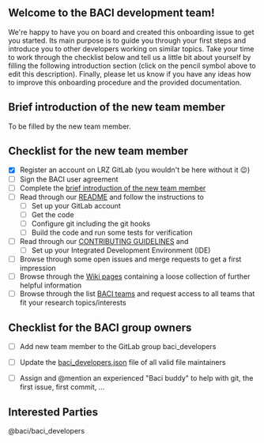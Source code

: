 <!---
Fill the Title field above with "Onboarding FirstName LastName".
-->

<!---
Note that anything between these delimiters is a comment that will not appear in the issue description once created. Click on the Preview tab to see what everything will look like when you submit.
-->

<!---
Assignee: Assign this issue to the new developer.
-->

<!---
Labels: Assign the "team" label.
-->

## Welcome to the BACI development team!

We're happy to have you on board and created this onboarding issue to get you started. Its main purpose is to guide you through your first steps and introduce you to other developers working on similar topics. Take your time to work through the checklist below and tell us a little bit about yourself by filling the following introduction section (click on the pencil symbol above to edit this description). Finally, please let us know if you have any ideas how to improve this onboarding procedure and the provided documentation.


## Brief introduction of the new team member
<!---
This is of course completely up to you. Feel free to share with us watever you like.
However, to give you some inspiration, here is a list of things that might be of interest for others:
Your name, affiliation, office location, background (field of study, prior experience with coding), field of research (fluid/solid/coupled problems) and favorite soccer club (just joking).
-->
To be filled by the new team member.


## Checklist for the new team member
<!---
Tick the box as soon as a task is completed (either by inserting an "x" in edit mode or clicking on it in view mode).
-->
- [x] Register an account on LRZ GitLab (you wouldn't be here without it :wink:)
- [ ] Sign the BACI user agreement
- [ ] Complete the [brief introduction of the new team member](#brief-introduction-of-the-new-team-member)
- [ ] Read through our [README](https://gitlab.lrz.de/baci/baci/blob/master/README.md) and follow the instructions to
   - [ ] Set up your GitLab account
   - [ ] Get the code
   - [ ] Configure git including the git hooks
   - [ ] Build the code and run some tests for verification
- [ ] Read through our [CONTRIBUTING GUIDELINES](https://gitlab.lrz.de/baci/baci/blob/master/CONTRIBUTING.md) and
  - [ ] Set up your Integrated Development Environment (IDE)
- [ ] Browse through some open issues and merge requests to get a first impression
- [ ] Browse through the [Wiki pages](https://gitlab.lrz.de/baci/baci/wikis/home) containing a loose collection of further helpful information
- [ ] Browse through the list [BACI teams](https://gitlab.lrz.de/baci) and request access to all teams that fit your research topics/interests  

## Checklist for the BACI group owners
<!---
Tick the box as soon as a task is completed (either by inserting an "x" in edit mode or clicking on it in view mode).
-->
- [ ] Add new team member to the GitLab group baci_developers
- [ ] Update the [baci_developers.json](https://gitlab.lrz.de/baci/baci/blob/master/utilities/git_hooks/baci_developers.json) file of all valid file maintainers
- [ ] Assign and @mention an experienced "Baci buddy" to help with git, the first issue, first commit, ...


## Interested Parties
<!---
If there's anyone particular you think should be notified, feel free to @mention them here.
-->
@baci/baci_developers
